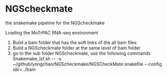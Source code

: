 # NGScheckmate
the snakemake pipeline for the NGScheckmake

Loading the MoTrPAC RNA-seq environment

1. Build a bam folder that has the soft links of the all bam files
2. Build a NGScheckmate folder at the same level of bam folder
3. go to the sub folder  NGScheckmate, use the following commands
Snakemake_lsf.sh -- -s ~/github/yongchao/NGScheckmake/NGSCheckMate.snakefile --config idir=../bam
